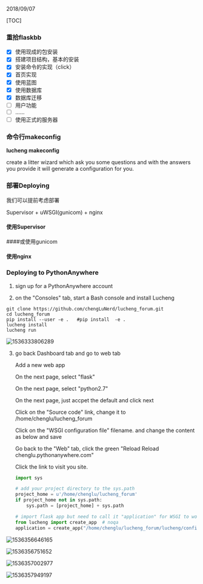 2018/09/07

[TOC]

### 重拾flaskbb

- [x] 使用现成的包安装
- [x] 搭建项目结构，基本的安装
- [x] 安装命令的实现（click）
- [x] 首页实现
- [x] 使用蓝图
- [x] 使用数据库
- [x] 数据库迁移
- [ ] 用户功能
- [ ] ......
- [ ] 使用正式的服务器

### 命令行makeconfig

**lucheng makeconfig**

create a litter wizard which ask you some questions and with the answers you provide it will generate a configuration for you.

### 部署Deploying

我们可以提前考虑部署

 Supervisor + uWSGI(gunicom) + nginx 

#### 使用Supervisor

####或使用gunicom

#### 使用nginx



### Deploying to PythonAnywhere

1. sign up for a PythonAnywhere account

2. on the "Consoles" tab, start a Bash console and install Lucheng

```
git clone https://github.com/chengLuNerd/lucheng_forum.git
cd lucheng_forum
pip install --user -e .   #pip install  -e .
lucheng install
lucheng run
```

![1536333806289](C:\Users\cheng.lu\Desktop\todo\flask\flaskbb\ex\doc\imgs\20180907_01.png)

3. go back Dashboard tab and go to web tab

   Add a new web app

   On the next page, select "flask"

   On the next page, select "python2.7"

   On the next page, just accpet the default and click next

   Click on the "Source code" link, change it to /home/chenglu/lucheng_forum

   Click on the "WSGI configuration file" filename. and change the content as below and save

   Go back to the "Web" tab, click the green "Reload Reload chenglu.pythonanywhere.com"

   Click the link to visit you site. 

   ```python
   import sys
   
   # add your project directory to the sys.path
   project_home = u'/home/chenglu/lucheng_forum'
   if project_home not in sys.path:
       sys.path = [project_home] + sys.path
   
   # import flask app but need to call it "application" for WSGI to work
   from lucheng import create_app  # noqa
   application = create_app("/home/chenglu/lucheng_forum/lucheng/configs/default.py")
   ```


![1536356646165](C:\Users\cheng.lu\Desktop\todo\flask\flaskbb\ex\doc\imgs\20180907_02.png)

![1536356751652](C:\Users\cheng.lu\Desktop\todo\flask\flaskbb\ex\doc\imgs\20180907_03.png)

![1536357002977](C:\Users\cheng.lu\Desktop\todo\flask\flaskbb\ex\doc\imgs\20180907_04.png)

![1536357949197](C:\Users\cheng.lu\Desktop\todo\flask\flaskbb\ex\doc\imgs\20180907_05.png)